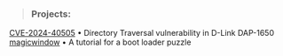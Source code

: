 
> ### Projects:

[CVE-2024-40505](CVE-2024-40505.md) • Directory Traversal vulnerability in D-Link DAP-1650\
[magicwindow](magicwindow.md) • A tutorial for a boot loader puzzle
